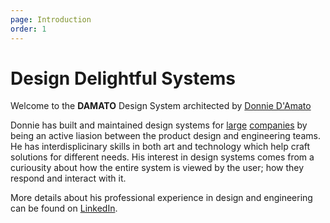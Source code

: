```yaml
---
page: Introduction
order: 1
---
```


# Design **Delightful** Systems

Welcome to the **DAMATO** Design System architected by [Donnie D'Amato](https://donnie.damato.design)

Donnie has built and maintained design systems for [large](https://www.compass.com "Compass Real Estate") [companies](https://www.godaddy.com "GoDaddy") by being an active liasion between the product design and engineering teams. He has interdisplicinary skills in both art and technology which help craft solutions for different needs. His interest in design systems comes from a curiousity about how the entire system is viewed by the user; how they respond and interact with it.

More details about his professional experience in design and engineering can be found on [LinkedIn](https://www.linkedin.com/in/fauxserious/ "LinkedIn: Donnie D'Amato").